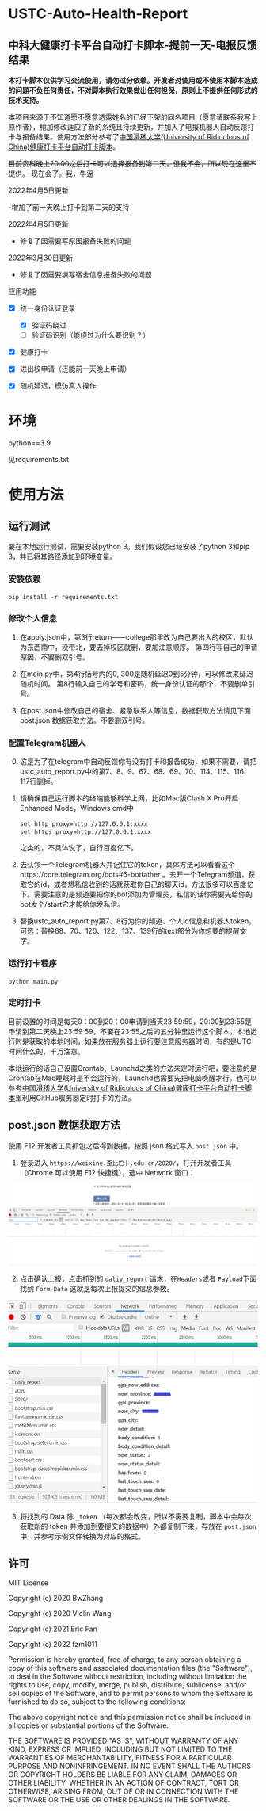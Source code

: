 # USTC-Auto-Health-Report
## 中科大健康打卡平台自动打卡脚本-提前一天-电报反馈结果

**本打卡脚本仅供学习交流使用，请勿过分依赖。开发者对使用或不使用本脚本造成的问题不负任何责任，不对脚本执行效果做出任何担保，原则上不提供任何形式的技术支持。**

本项目来源于不知道愿不愿意透露姓名的已经下架的同名项目（愿意请联系我写上原作者），稍加修改适应了新的系统且持续更新，并加入了电报机器人自动反馈打卡与报备结果。使用方法部分参考了[中国滑稽大学(University of Ridiculous of China)健康打卡平台自动打卡脚本](https://github.com/Kobe972/USTC-ncov-AutoReport)。

~~目前贵科晚上20:00之后打卡可以选择报备到第二天，但我不会，所以现在这里不提供。~~ 现在会了。我，牛逼

2022年4月5日更新

-增加了前一天晚上打卡到第二天的支持

2022年4月5日更新

- 修复了因需要写原因报备失败的问题

2022年3月30日更新

- 修复了因需要填写宿舍信息报备失败的问题


应用功能

- [x] 统一身份认证登录
    - [x] 验证码绕过
    - [ ] 验证码识别（能绕过为什么要识别？）
    
- [x] 健康打卡
- [x] 进出校申请（还能前一天晚上申请）

- [x] 随机延迟，模仿真人操作

# 环境

python==3.9

见requirements.txt

# 使用方法

## 运行测试

要在本地运行测试，需要安装python 3。我们假设您已经安装了python 3和pip 3，并已将其路径添加到环境变量。

### 安装依赖

```shell
pip install -r requirements.txt
```
### 修改个人信息

1. 在apply.json中，第3行return——college那里改为自己要出入的校区，默认为东西南中，没带北，要去掉校区就删，要加注意顺序。
第四行写自己的申请原因，不要删双引号。

2. 在main.py中，第4行括号内的0, 300是随机延迟0到5分钟，可以修改来延迟随机时间。
第8行输入自己的学号和密码，统一身份认证的那个，不要删单引号。

3. 在post.json中修改自己的宿舍、紧急联系人等信息，数据获取方法请见下面post.json 数据获取方法。不要删双引号。

### 配置Telegram机器人

0. 这是为了在telegram中自动反馈你有没有打卡和报备成功，如果不需要，请把ustc_auto_report.py中的第7、8、9、67、68、69、70、114、115、116、117行删掉。

1. 请确保自己运行脚本的终端能够科学上网，比如Mac版Clash X Pro开启Enhanced Mode，Windows cmd中
    ```shell
    set http_proxy=http://127.0.0.1:xxxx
    set https_proxy=http://127.0.0.1:xxxx
    ```
    之类的，不具体说了，自行百度亿下。

2. 去认领一个Telegram机器人并记住它的token，具体方法可以看看这个https://core.telegram.org/bots#6-botfather 。去开一个Telegram频道，获取它的id，或者想私信收到的话就获取你自己的聊天id，方法很多可以百度亿下。需要注意的是频道要把你的bot添加为管理员，私信的话你需要先给你的bot发个/start它才能给你发私信。

3. 替换ustc_auto_report.py第7、8行为你的频道、个人id信息和机器人token。可选：替换68、70、120、122、137、139行的text部分为你想要的提醒文字。

### 运行打卡程序

```shell
python main.py
```

### 定时打卡

目前设置的时间是每天0：00到20：00申请到当天23:59:59，20:00到23:55是申请到第二天晚上23:59:59，不要在23:55之后的五分钟里运行这个脚本。本地运行时是获取的本地时间，如果放在服务器上运行要注意服务器时间，有的是UTC时间什么的，千万注意。

本地运行的话自己设置Crontab、Launchd之类的方法来定时运行吧，要注意的是Crontab在Mac睡眠时是不会运行的，Launchd也需要先把电脑唤醒才行。也可以参考[中国滑稽大学(University of Ridiculous of China)健康打卡平台自动打卡脚本](https://github.com/Kobe972/USTC-ncov-AutoReport)里利用GitHub服务器定时打卡的方法。


## post.json 数据获取方法

使用 F12 开发者工具抓包之后得到数据，按照 json 格式写入 `post.json` 中。

1. 登录进入 `https://weixine.歪比巴卜.edu.cn/2020/`，打开开发者工具（Chrome 可以使用 F12 快捷键），选中 Network 窗口：

![](./imgs/1.png)

2. 点击确认上报，点击抓到的 `daliy_report` 请求，在`Headers`或者 `Payload`下面找到 `Form Data` 这就是每次上报提交的信息参数。

![](./imgs/2.png)

3. 将找到的 Data 除 `_token` （每次都会改变，所以不需要复制，脚本中会每次获取新的 token 并添加到要提交的数据中）外都复制下来，存放在 `post.json` 中，并参考示例文件转换为对应的格式。


## 许可

MIT License

Copyright (c) 2020 BwZhang

Copyright (c) 2020 Violin Wang

Copyright (c) 2021 Eric Fan

Copyright (c) 2022 fzm1011

Permission is hereby granted, free of charge, to any person obtaining a copy
of this software and associated documentation files (the "Software"), to deal
in the Software without restriction, including without limitation the rights
to use, copy, modify, merge, publish, distribute, sublicense, and/or sell
copies of the Software, and to permit persons to whom the Software is
furnished to do so, subject to the following conditions:

The above copyright notice and this permission notice shall be included in all
copies or substantial portions of the Software.

THE SOFTWARE IS PROVIDED "AS IS", WITHOUT WARRANTY OF ANY KIND, EXPRESS OR
IMPLIED, INCLUDING BUT NOT LIMITED TO THE WARRANTIES OF MERCHANTABILITY,
FITNESS FOR A PARTICULAR PURPOSE AND NONINFRINGEMENT. IN NO EVENT SHALL THE
AUTHORS OR COPYRIGHT HOLDERS BE LIABLE FOR ANY CLAIM, DAMAGES OR OTHER
LIABILITY, WHETHER IN AN ACTION OF CONTRACT, TORT OR OTHERWISE, ARISING FROM,
OUT OF OR IN CONNECTION WITH THE SOFTWARE OR THE USE OR OTHER DEALINGS IN THE
SOFTWARE.


